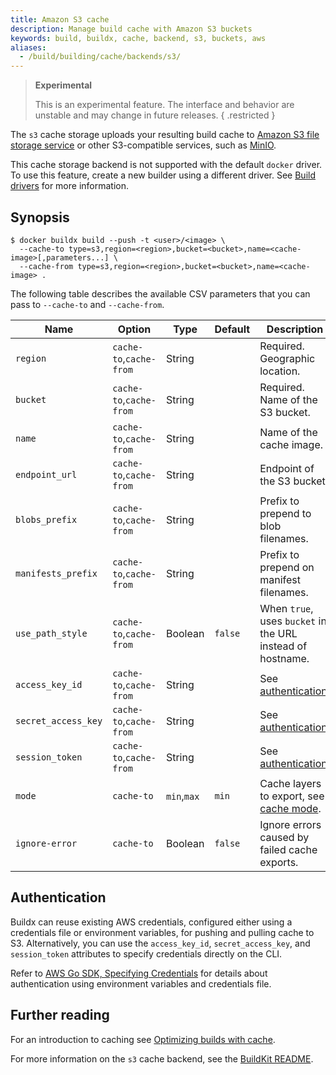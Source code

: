 ```yaml
---
title: Amazon S3 cache
description: Manage build cache with Amazon S3 buckets
keywords: build, buildx, cache, backend, s3, buckets, aws
aliases:
  - /build/building/cache/backends/s3/
---
```


> **Experimental**
>
> This is an experimental feature. The interface and behavior are unstable and
> may change in future releases.
{ .restricted }

The `s3` cache storage uploads your resulting build cache to
[Amazon S3 file storage service](https://aws.amazon.com/s3/)
or other S3-compatible services, such as [MinIO](https://min.io/).

This cache storage backend is not supported with the default `docker` driver.
To use this feature, create a new builder using a different driver. See
[Build drivers](../../drivers/_index.md) for more information.

## Synopsis

```console
$ docker buildx build --push -t <user>/<image> \
  --cache-to type=s3,region=<region>,bucket=<bucket>,name=<cache-image>[,parameters...] \
  --cache-from type=s3,region=<region>,bucket=<bucket>,name=<cache-image> .
```

The following table describes the available CSV parameters that you can pass to
`--cache-to` and `--cache-from`.

| Name                | Option                  | Type        | Default | Description                                                |
| ------------------- | ----------------------- | ----------- | ------- | ---------------------------------------------------------- |
| `region`            | `cache-to`,`cache-from` | String      |         | Required. Geographic location.                             |
| `bucket`            | `cache-to`,`cache-from` | String      |         | Required. Name of the S3 bucket.                           |
| `name`              | `cache-to`,`cache-from` | String      |         | Name of the cache image.                                   |
| `endpoint_url`      | `cache-to`,`cache-from` | String      |         | Endpoint of the S3 bucket.                                 |
| `blobs_prefix`      | `cache-to`,`cache-from` | String      |         | Prefix to prepend to blob filenames.                       |
| `manifests_prefix`  | `cache-to`,`cache-from` | String      |         | Prefix to prepend on manifest filenames.                   |
| `use_path_style`    | `cache-to`,`cache-from` | Boolean     | `false` | When `true`, uses `bucket` in the URL instead of hostname. |
| `access_key_id`     | `cache-to`,`cache-from` | String      |         | See [authentication][1].                                   |
| `secret_access_key` | `cache-to`,`cache-from` | String      |         | See [authentication][1].                                   |
| `session_token`     | `cache-to`,`cache-from` | String      |         | See [authentication][1].                                   |
| `mode`              | `cache-to`              | `min`,`max` | `min`   | Cache layers to export, see [cache mode][2].               |
| `ignore-error`      | `cache-to`              | Boolean     | `false` | Ignore errors caused by failed cache exports.              |

[1]: #authentication
[2]: _index.md#cache-mode

## Authentication

Buildx can reuse existing AWS credentials, configured either using a
credentials file or environment variables, for pushing and pulling cache to S3.
Alternatively, you can use the `access_key_id`, `secret_access_key`, and
`session_token` attributes to specify credentials directly on the CLI.

Refer to [AWS Go SDK, Specifying Credentials][3] for details about
authentication using environment variables and credentials file.

[3]: https://docs.aws.amazon.com/sdk-for-go/v1/developer-guide/configuring-sdk.html#specifying-credentials

## Further reading

For an introduction to caching see [Optimizing builds with cache](../_index.md).

For more information on the `s3` cache backend, see the
[BuildKit README](https://github.com/moby/buildkit#s3-cache-experimental).
